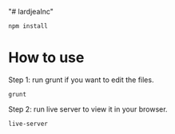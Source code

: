 "# lardjeaInc"

```
npm install
```

# How to use

Step 1: run grunt if you want to edit the files.

```
grunt
```

Step 2: run live server to view it in your browser.

```
live-server
```

